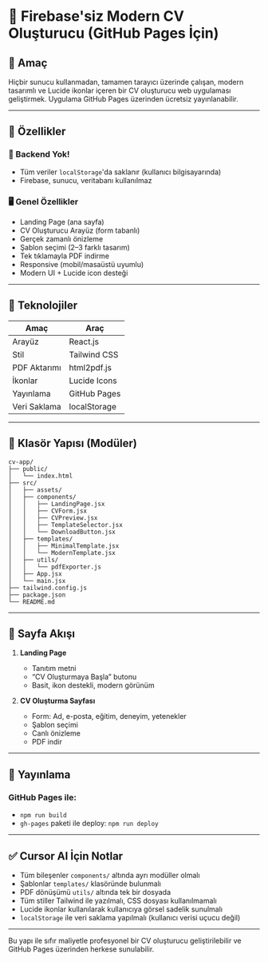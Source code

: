 # 📄 Firebase'siz Modern CV Oluşturucu (GitHub Pages İçin)

## 🎯 Amaç
Hiçbir sunucu kullanmadan, tamamen tarayıcı üzerinde çalışan, modern tasarımlı ve Lucide ikonlar içeren bir CV oluşturucu web uygulaması geliştirmek. Uygulama GitHub Pages üzerinden ücretsiz yayınlanabilir.

---

## 🌟 Özellikler

### 🔐 Backend Yok!
- Tüm veriler `localStorage`'da saklanır (kullanıcı bilgisayarında)
- Firebase, sunucu, veritabanı kullanılmaz

### 🖥️ Genel Özellikler
- Landing Page (ana sayfa)
- CV Oluşturucu Arayüz (form tabanlı)
- Gerçek zamanlı önizleme
- Şablon seçimi (2–3 farklı tasarım)
- Tek tıklamayla PDF indirme
- Responsive (mobil/masaüstü uyumlu)
- Modern UI + Lucide icon desteği

---

## 🧱 Teknolojiler

| Amaç             | Araç                |
|------------------|---------------------|
| Arayüz           | React.js            |
| Stil             | Tailwind CSS        |
| PDF Aktarımı     | html2pdf.js         |
| İkonlar          | Lucide Icons        |
| Yayınlama        | GitHub Pages        |
| Veri Saklama     | localStorage        |

---

## 📁 Klasör Yapısı (Modüler)

```
cv-app/
├── public/
│   └── index.html
├── src/
│   ├── assets/
│   ├── components/
│   │   ├── LandingPage.jsx
│   │   ├── CVForm.jsx
│   │   ├── CVPreview.jsx
│   │   ├── TemplateSelector.jsx
│   │   └── DownloadButton.jsx
│   ├── templates/
│   │   ├── MinimalTemplate.jsx
│   │   └── ModernTemplate.jsx
│   ├── utils/
│   │   └── pdfExporter.js
│   ├── App.jsx
│   └── main.jsx
├── tailwind.config.js
├── package.json
└── README.md
```

---

## 🔑 Sayfa Akışı

1. **Landing Page**
   - Tanıtım metni
   - “CV Oluşturmaya Başla” butonu
   - Basit, ikon destekli, modern görünüm

2. **CV Oluşturma Sayfası**
   - Form: Ad, e-posta, eğitim, deneyim, yetenekler
   - Şablon seçimi
   - Canlı önizleme
   - PDF indir

---

## 🚀 Yayınlama

### GitHub Pages ile:
- `npm run build`
- `gh-pages` paketi ile deploy: `npm run deploy`

---

## ✅ Cursor AI İçin Notlar

- Tüm bileşenler `components/` altında ayrı modüller olmalı
- Şablonlar `templates/` klasöründe bulunmalı
- PDF dönüşümü `utils/` altında tek bir dosyada
- Tüm stiller Tailwind ile yazılmalı, CSS dosyası kullanılmamalı
- Lucide ikonlar kullanılarak kullanıcıya görsel sadelik sunulmalı
- `localStorage` ile veri saklama yapılmalı (kullanıcı verisi uçucu değil)

---

Bu yapı ile sıfır maliyetle profesyonel bir CV oluşturucu geliştirilebilir ve GitHub Pages üzerinden herkese sunulabilir.